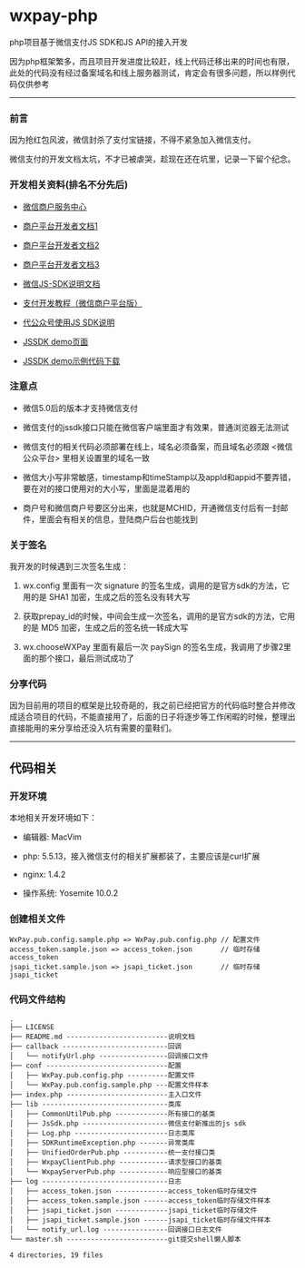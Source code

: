 wxpay-php
=========

php项目基于微信支付JS SDK和JS API的接入开发

因为php框架繁多，而且项目开发进度比较赶，线上代码迁移出来的时间也有限，此处的代码没有经过备案域名和线上服务器测试，肯定会有很多问题，所以样例代码仅供参考

---

### 前言

因为抢红包风波，微信封杀了支付宝链接，不得不紧急加入微信支付。

微信支付的开发文档太坑，不才已被虐哭，趁现在还在坑里，记录一下留个纪念。

### 开发相关资料(排名不分先后)

* [微信商户服务中心](https://mp.weixin.qq.com/paymch/readtemplate?t=mp/business/faq2_tmpl)

* [商户平台开发者文档1](http://pay.weixin.qq.com/wiki/doc/api/index.html)

* [商户平台开发者文档2](http://pay.weixin.qq.com/wiki/doc/api/jsapi.php)

* [商户平台开发者文档3](http://pay.weixin.qq.com/wiki/doc/api/index.php?chapter=1_1)

* [微信JS-SDK说明文档](http://mp.weixin.qq.com/wiki/7/aaa137b55fb2e0456bf8dd9148dd613f.html)

* [支付开发教程（微信商户平台版）](https://mp.weixin.qq.com/paymch/readtemplate?t=mp/business/course3_tmpl)

* [代公众号使用JS SDK说明](https://open.weixin.qq.com/cgi-bin/showdocument?action=doc&id=open1421823488&t=0.37369911512359977)

* [JSSDK demo页面](http://demo.open.weixin.qq.com/jssdk/)

* [JSSDK demo示例代码下载](http://demo.open.weixin.qq.com/jssdk/sample.zip)

### 注意点

* 微信5.0后的版本才支持微信支付

* 微信支付的jssdk接口只能在微信客户端里面才有效果，普通浏览器无法测试

* 微信支付的相关代码必须部署在线上，域名必须备案，而且域名必须跟 <微信公众平台> 里相关设置里的域名一致

* 微信大小写非常敏感，timestamp和timeStamp以及appId和appid不要弄错，要在对的接口使用对的大小写，里面是混着用的

* 商户号和微信商户号要区分出来，也就是MCHID，开通微信支付后有一封邮件，里面会有相关的信息，登陆商户后台也能找到

### 关于签名

我开发的时候遇到三次签名生成：

1. wx.config 里面有一次 signature 的签名生成，调用的是官方sdk的方法，它用的是 SHA1 加密，生成之后的签名没有转大写

2. 获取prepay\_id的时候，中间会生成一次签名，调用的是官方sdk的方法，它用的是 MD5 加密，生成之后的签名统一转成大写

3. wx.chooseWXPay 里面有最后一次 paySign 的签名生成，我调用了步骤2里面的那个接口，最后测试成功了

### 分享代码

因为目前用的项目的框架是比较奇葩的，我之前已经把官方的代码临时整合并修改成适合项目的代码，不能直接用了，后面的日子将逐步等工作闲暇的时候，整理出直接能用的来分享给还没入坑有需要的童鞋们。

---

## 代码相关

### 开发环境

本地相关开发环境如下：

* 编辑器: MacVim

* php: 5.5.13，接入微信支付的相关扩展都装了，主要应该是curl扩展

* nginx: 1.4.2

* 操作系统: Yosemite 10.0.2

### 创建相关文件

    WxPay.pub.config.sample.php => WxPay.pub.config.php // 配置文件
    access_token.sample.json => access_token.json       // 临时存储access_token
    jsapi_ticket.sample.json => jsapi_ticket.json       // 临时存储jsapi_ticket

### 代码文件结构

    .
    ├── LICENSE
    ├── README.md -------------------------说明文档
    ├── callback --------------------------回调
    │   └── notifyUrl.php -----------------回调接口文件
    ├── conf ------------------------------配置
    │   ├── WxPay.pub.config.php ----------配置文件
    │   └── WxPay.pub.config.sample.php ---配置文件样本
    ├── index.php -------------------------主入口文件
    ├── lib -------------------------------类库
    │   ├── CommonUtilPub.php -------------所有接口的基类
    │   ├── JsSdk.php ---------------------微信支付新推出的js sdk
    │   ├── Log.php -----------------------日志类库
    │   ├── SDKRuntimeException.php -------异常类库
    │   ├── UnifiedOrderPub.php -----------统一支付接口类
    │   ├── WxpayClientPub.php ------------请求型接口的基类
    │   └── WxpayServerPub.php ------------响应型接口的基类
    ├── log -------------------------------日志
    │   ├── access_token.json -------------access_token临时存储文件
    │   ├── access_token.sample.json ------access_token临时存储文件样本
    │   ├── jsapi_ticket.json -------------jsapi_ticket临时存储文件
    │   ├── jsapi_ticket.sample.json ------jsapi_ticket临时存储文件样本
    │   └── notify_url.log ----------------回调接口日志文件
    └── master.sh -------------------------git提交shell懒人脚本

    4 directories, 19 files
